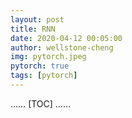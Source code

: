 ```yaml
---
layout: post
title: RNN
date: 2020-04-12 00:05:00
author: wellstone-cheng
img: pytorch.jpeg
pytorch: true
tags: [pytorch]
---
```

……
[TOC]
……
